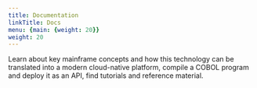 ```yaml
---
title: Documentation
linkTitle: Docs
menu: {main: {weight: 20}}
weight: 20
---
```


Learn about key mainframe concepts and how this technology can be translated into a modern cloud-native platform, 
compile a COBOL program and deploy it as an API, find tutorials and reference
material.


